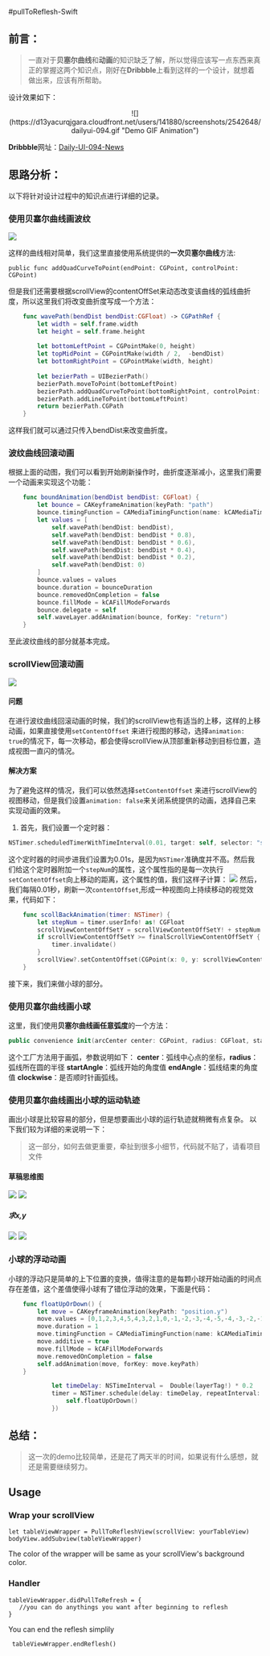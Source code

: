#pullToReflesh-Swift
## 前言：
>一直对于**贝塞尔曲线**和**动画**的知识缺乏了解，所以觉得应该写一点东西来真正的掌握这两个知识点，刚好在**Dribbble**上看到这样的一个设计，就想着做出来，应该有所帮助。

设计效果如下：

<center>![](https://d13yacurqjgara.cloudfront.net/users/141880/screenshots/2542648/dailyui-094.gif "Demo GIF Animation")</center>

**Dribbble**网址：[Daily-UI-094-News](https://dribbble.com/shots/2542648-Daily-UI-094-News)

## 思路分析：
以下将针对设计过程中的知识点进行详细的记录。
### 使用贝塞尔曲线画波纹
![](http://r6.loli.io/uIvERv.png)

这样的曲线相对简单，我们这里直接使用系统提供的**一次贝塞尔曲线**方法:

``` 
public func addQuadCurveToPoint(endPoint: CGPoint, controlPoint: CGPoint)
```
但是我们还需要根据scrollView的contentOffSet来动态改变该曲线的弧线曲折度，所以这里我们将改变曲折度写成一个方法：

``` swift  
    func wavePath(bendDist bendDist:CGFloat) -> CGPathRef {
        let width = self.frame.width
        let height = self.frame.height
        
        let bottomLeftPoint = CGPointMake(0, height)
        let topMidPoint = CGPointMake(width / 2,  -bendDist)
        let bottomRightPoint = CGPointMake(width, height)
        
        let bezierPath = UIBezierPath()
        bezierPath.moveToPoint(bottomLeftPoint)
        bezierPath.addQuadCurveToPoint(bottomRightPoint, controlPoint: topMidPoint)
        bezierPath.addLineToPoint(bottomLeftPoint)
        return bezierPath.CGPath
    }

```

这样我们就可以通过只传入bendDist来改变曲折度。

### 波纹曲线回滚动画
根据上面的动图，我们可以看到开始刷新操作时，曲折度逐渐减小，这里我们需要一个动画来实现这个功能：

``` swift  
    func boundAnimation(bendDist bendDist: CGFloat) {
        let bounce = CAKeyframeAnimation(keyPath: "path")
        bounce.timingFunction = CAMediaTimingFunction(name: kCAMediaTimingFunctionEaseInEaseOut)
        let values = [
            self.wavePath(bendDist: bendDist),
            self.wavePath(bendDist: bendDist * 0.8),
            self.wavePath(bendDist: bendDist * 0.6),
            self.wavePath(bendDist: bendDist * 0.4),
            self.wavePath(bendDist: bendDist * 0.2),
            self.wavePath(bendDist: 0)
        ]
        bounce.values = values
        bounce.duration = bounceDuration
        bounce.removedOnCompletion = false
        bounce.fillMode = kCAFillModeForwards
        bounce.delegate = self
        self.waveLayer.addAnimation(bounce, forKey: "return")
    }
```

至此波纹曲线的部分就基本完成。

### scrollView回滚动画
![](http://ww2.sinaimg.cn/large/0060lm7Tgw1f1kouoq6suj31kw0dit91.jpg)
#### 问题
在进行波纹曲线回滚动画的时候，我们的scrollView也有适当的上移，这样的上移动画，如果直接使用`setContentOffset`  来进行视图的移动，选择`animation: true`的情况下，每一次移动，都会使得scrollView从顶部重新移动到目标位置，造成视图一直闪的情况。
#### 解决方案
为了避免这样的情况，我们可以依然选择`setContentOffset`  来进行scrollView的视图移动，但是我们设置`animation: false`来关闭系统提供的动画，选择自己来实现动画的效果。
1. 首先，我们设置一个定时器：

``` swift
NSTimer.scheduledTimerWithTimeInterval(0.01, target: self, selector: "scollBackAnimation:", userInfo:stepNum, repeats: true)
```

这个定时器的时间步进我们设置为0.01s，是因为`NSTimer`准确度并不高。然后我们给这个定时器附加一个`stepNum`的属性，这个属性指的是每一次执行`setContentOffset`向上移动的距离，这个属性的值，我们这样子计算：
![](http://7xrn7f.com1.z0.glb.clouddn.com/16-3-11/40473149.jpg)
然后，我们每隔0.01秒，刷新一次`contentOffset`,形成一种视图向上持续移动的视觉效果，代码如下：

``` swift
    func scollBackAnimation(timer: NSTimer) {
        let stepNum = timer.userInfo! as! CGFloat
        scrollViewContentOffSetY = scrollViewContentOffSetY! + stepNum
        if scrollViewContentOffSetY >= finalScrollViewContentOffSetY {
            timer.invalidate()
        }
        scrollView?.setContentOffset(CGPoint(x: 0, y: scrollViewContentOffSetY!), animated: false)
    }
```
接下来，我们来做小球的部分。
### 使用贝塞尔曲线画小球
这里，我们使用**贝塞尔曲线画任意弧度**的一个方法：

``` swift
public convenience init(arcCenter center: CGPoint, radius: CGFloat, startAngle: CGFloat, endAngle: CGFloat, clockwise: Bool)
```
这个工厂方法用于画弧，参数说明如下：
**center**：弧线中心点的坐标，**radius**：弧线所在圆的半径 **startAngle**：弧线开始的角度值 **endAngle**：弧线结束的角度值 **clockwise**：是否顺时针画弧线。
### 使用贝塞尔曲线画出小球的运动轨迹
画出小球是比较容易的部分，但是想要画出小球的运行轨迹就稍微有点复杂。
以下我们较为详细的来说明一下：
>这一部分，如何去做更重要，牵扯到很多小细节，代码就不贴了，请看项目文件

#### 草稿思维图
![](http://ww4.sinaimg.cn/large/0060lm7Tgw1f1kszq582gj31kw16oh4v.jpg)
![](http://7xrn7f.com1.z0.glb.clouddn.com/16-3-11/96817311.jpg)
##### 求x,y
![](http://ww1.sinaimg.cn/large/0060lm7Tgw1f1kw849b7cj31kw171wul.jpg)
![](http://7xrn7f.com1.z0.glb.clouddn.com/16-3-11/94836323.jpg)
### 小球的浮动动画
小球的浮动只是简单的上下位置的变换，值得注意的是每颗小球开始动画的时间点存在差值，这个差值使得小球有了错位浮动的效果，下面是代码：

``` swift
    func floatUpOrDown() {
        let move = CAKeyframeAnimation(keyPath: "position.y")
        move.values = [0,1,2,3,4,5,4,3,2,1,0,-1,-2,-3,-4,-5,-4,-3,-2,-1,0]
        move.duration = 1
        move.timingFunction = CAMediaTimingFunction(name: kCAMediaTimingFunctionLinear)
        move.additive = true
        move.fillMode = kCAFillModeForwards
        move.removedOnCompletion = false
        self.addAnimation(move, forKey: move.keyPath)
    }
``` 

``` swift
            let timeDelay: NSTimeInterval =  Double(layerTag!) * 0.2
            timer = NSTimer.schedule(delay: timeDelay, repeatInterval: 1, handler: { (timer) -> Void in
                self.floatUpOrDown()
            })
``` 
## 总结：
>这一次的demo比较简单，还是花了两天半的时间，如果说有什么感想，就还是需要继续努力。


## Usage

### Wrap your scrollView

``` 
let tableViewWrapper = PullToRefleshView(scrollView: yourTableView)
bodyView.addSubview(tableViewWrapper)

```
The color of the wrapper will be same as your scrollView's background color.


### Handler

``` 
tableViewWrapper.didPullToRefresh = {
   //you can do anythings you want after beginning to reflesh
}
```
You can end the reflesh simplily 

```
 tableViewWrapper.endReflesh()
```


